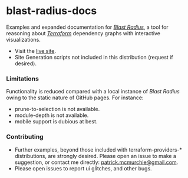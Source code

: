 # blast-radius-docs

Examples and expanded documentation for *[Blast Radius](https://github.com/28mm/blast-radius)*, a tool for reasoning about *[Terraform](https://terraform.io)* dependency graphs with interactive visualizations.

 * Visit the [live site](https://28mm.github.io/blast-radius-docs).
 * Site Generation scripts not included in this distribution (request if desired).

### Limitations

Functionality is reduced compared with a local instance of *Blast Radius* owing to the static nature of GitHub pages. For instance:

 * prune-to-selection is not available.
 * module-depth is not available.
 * mobile support is dubious at best.

### Contributing

 * Further examples, beyond those included with terraform-providers-* distributions, are strongly desired. Please open an issue to make a suggestion, or contact me directly: <patrick.mcmurchie@gmail.com>.
 * Please open issues to report ui glitches, and other bugs.
